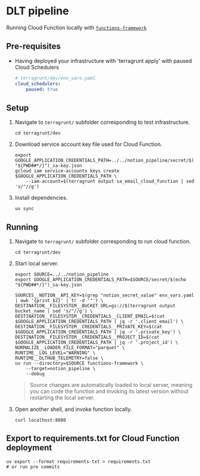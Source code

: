 # DLT pipeline

Running Cloud Function locally with [`functions-framework`]

## Pre-requisites

- Having deployed your infrastructure with 'terragrunt apply' with paused Cloud Schedulers

    ```yaml
    # terragrunt/dev/env_vars.yaml
    cloud_schedulers:
        paused: true
    ```

## Setup

1. Navigate to `terragrunt/` subfolder corresponding to test infrastructure.

    ```shell
    cd terragrunt/dev
    ```

2. Download service account key file used for Cloud Function.

    ```shell
    export GOOGLE_APPLICATION_CREDENTIALS_PATH=../../notion_pipeline/secret/$(echo "${PWD##*/}")_sa-key.json
    gcloud iam service-accounts keys create $GOOGLE_APPLICATION_CREDENTIALS_PATH \
        --iam-account=$(terragrunt output sa_email_cloud_function | sed 's/"//g')
    ```

3. Install dependencies.

    ```shell
    uv sync
    ```

## Running

1. Navigate to `terragrunt/` subfolder corresponding to run cloud function.

    ```shell
    cd terragrunt/dev
    ```

2. Start local server.

    ```shell
    export SOURCE=../../notion_pipeline
    export GOOGLE_APPLICATION_CREDENTIALS_PATH=$SOURCE/secret/$(echo "${PWD##*/}")_sa-key.json

    SOURCES__NOTION__API_KEY=$(grep "notion_secret_value" env_vars.yaml | awk '{print $2}' | tr -d '"') \
    DESTINATION__FILESYSTEM__BUCKET_URL=gs://$(terragrunt output bucket_name | sed 's/"//g') \
    DESTINATION__FILESYSTEM__CREDENTIALS__CLIENT_EMAIL=$(cat $GOOGLE_APPLICATION_CREDENTIALS_PATH | jq -r '.client_email') \
    DESTINATION__FILESYSTEM__CREDENTIALS__PRIVATE_KEY=$(cat $GOOGLE_APPLICATION_CREDENTIALS_PATH | jq -r '.private_key') \
    DESTINATION__FILESYSTEM__CREDENTIALS__PROJECT_ID=$(cat $GOOGLE_APPLICATION_CREDENTIALS_PATH | jq -r '.project_id') \
    NORMALIZE__LOADER_FILE_FORMAT="parquet" \
    RUNTIME__LOG_LEVEL="WARNING" \
    RUNTIME__DLTHUB_TELEMETRY=false \
    uv run --directory=$SOURCE functions-framework \
        --target=notion_pipeline \
        --debug
    ```

    > Source changes are automatically loaded to local server, meaning you can code the function and invoking its latest version without restarting the local server.

3. Open another shell, and invoke function locally.

    ```shell
    curl localhost:8080
    ```

## Export to requirements.txt for Cloud Function deployment

```shell
uv export --format requirements-txt > requirements.txt
# or run pre commits
```

[`functions-framework`]: https://github.com/GoogleCloudPlatform/functions-framework-python
